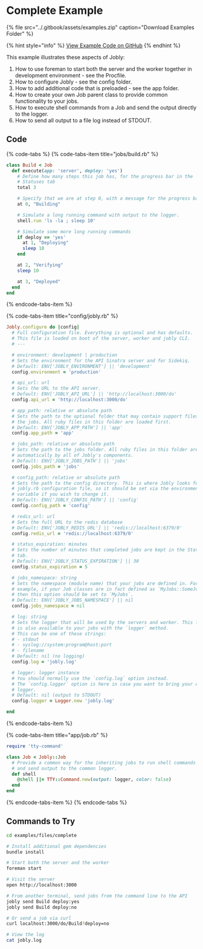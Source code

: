 # Complete Example

{% file src="../.gitbook/assets/examples.zip" caption="Download Examples Folder" %}

{% hint style="info" %}
[View Example Code on GitHub](https://github.com/DannyBen/jobly-docs/tree/master/examples/files/complete)
{% endhint %}

This example illustrates these aspects of Jobly:

1. How to use foreman to start both the server and the worker together in development environment - see the Procfile.
2. How to configure Jobly - see the config folder.
3. How to add additional code that is preloaded - see the app folder.
4. How to create your own Job parent class to provide common functionality to your jobs.
5. How to execute shell commands from a Job and send the output directly to the logger.
6. How to send all output to a file log instead of STDOUT.

## Code

{% code-tabs %}
{% code-tabs-item title="jobs/build.rb" %}
```ruby
class Build < Job
  def execute(app: 'server', deploy: 'yes')
    # Define how many steps this job has, for the progress bar in the 
    # Statuses tab
    total 3

    # Specify that we are at step 0, with a message for the progress bar.
    at 0, "Building"

    # Simulate a long running command with output to the logger.
    shell.run 'ls -la ; sleep 10'

    # Simulate some more long running commands
    if deploy == 'yes'
      at 1, "Deploying"
      sleep 10
    end

    at 2, "Verifying"
    sleep 10

    at 3, "Deployed"
  end
end
```
{% endcode-tabs-item %}

{% code-tabs-item title="config/jobly.rb" %}
```ruby
Jobly.configure do |config|
  # Full configuration file. Everything is optional and has defaults.
  # This file is loaded on boot of the server, worker and jobly CLI.
  # ---

  # environment: development | production
  # Sets the environment for the API Sinatra server and for Sidekiq.
  # Default: ENV['JOBLY_ENVIRONMENT'] || 'development'
  config.environment = 'production'

  # api_url: url
  # Sets the URL to the API server.
  # Default: ENV['JOBLY_API_URL'] || 'http://localhost:3000/do'
  config.api_url = 'http://localhost:3000/do'

  # app_path: relative or absolute path
  # Sets the path to the optional folder that may contain support files for
  # the jobs. All ruby files in this folder are loaded first.
  # Default: ENV['JOBLY_APP_PATH'] || 'app'
  config.app_path = 'app'

  # jobs_path: relative or absolute path
  # Sets the path to the jobs folder. All ruby files in this folder are loaded
  # automatically by all of Jobly's components.
  # Default: ENV['JOBLY_JOBS_PATH'] || 'jobs'
  config.jobs_path = 'jobs'

  # config_path: relative or absolute path
  # Sets the path to the config directory. This is where Jobly looks for this
  # jobly.rb configuration file, so it should be set via the environment
  # variable if you wish to change it.
  # Default: ENV['JOBLY_CONFIG_PATH'] || 'config'
  config.config_path = 'config'

  # redis_url: url
  # Sets the full URL to the redis database
  # Default: ENV['JOBLY_REDIS_URL'] || 'redis://localhost:6379/0'
  config.redis_url = 'redis://localhost:6379/0'

  # status_expiration: minutes
  # Sets the number of minutes that completed jobs are kept in the Statuses
  # tab.
  # Default: ENV['JOBLY_STATUS_EXPIRATION'] || 30
  config.status_expiration = 5

  # jobs_namespace: string
  # Sets the namespace (module name) that your jobs are defined in. For 
  # example, if your Job classes are in fact defined as `MyJobs::SomeJob` 
  # then this option should be set to `MyJobs`.
  # Default: ENV['JOBLY_JOBS_NAMESPACE'] || nil
  config.jobs_namespace = nil

  # log: string
  # Sets the logger that will be used by the servers and worker. This logger
  # is also available to your jobs with the `logger` method.
  # This can be one of these strings:
  # - stdout
  # - syslog://system:program@host:port
  # - filename
  # Default: nil (no logging)
  config.log = 'jobly.log'

  # logger: logger instance
  # You should normally use the `config.log` option instead.
  # The `config.logger` option is here in case you want to bring your own 
  # logger. 
  # Default: nil (output to STDOUT)
  config.logger = Logger.new 'jobly.log'

end
```
{% endcode-tabs-item %}

{% code-tabs-item title="app/job.rb" %}
```ruby
require 'tty-command'

class Job < Jobly::Job
  # Provide a common way for the inheriting jobs to run shell commands
  # and send output to the common logger.
  def shell
    @shell ||= TTY::Command.new(output: logger, color: false)
  end
end
```
{% endcode-tabs-item %}
{% endcode-tabs %}

## Commands to Try

```bash
cd examples/files/complete

# Install additional gem dependencies
bundle install

# Start both the server and the worker
foreman start

# Visit the server
open http://localhost:3000

# From another terminal, send jobs from the command line to the API
jobly send Build deploy:yes
jobly send Build deploy:no

# Or send a job via curl
curl localhost:3000/do/Build?deploy=no

# View the log
cat jobly.log
```

